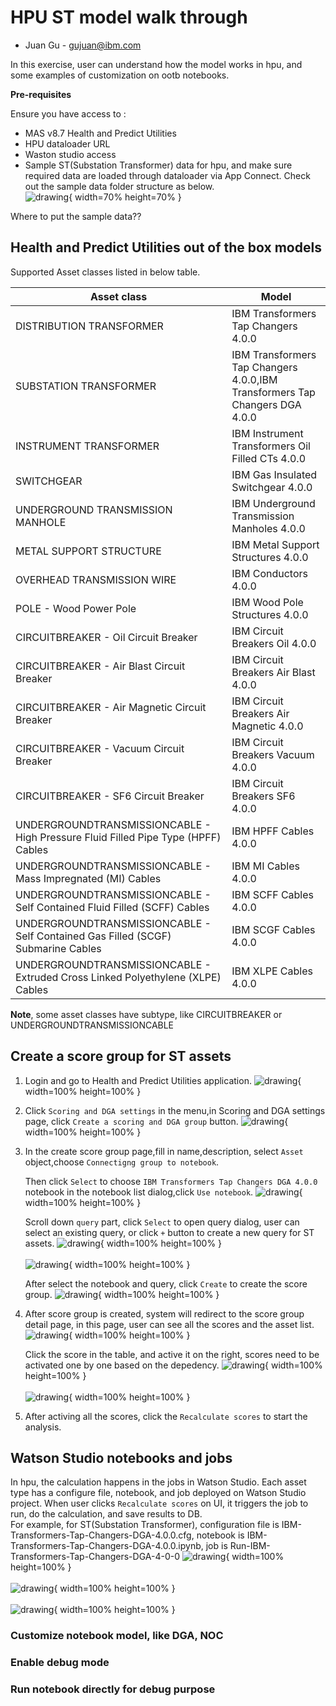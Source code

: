 
# HPU ST model walk through

- Juan Gu - <gujuan@ibm.com>

In this exercise, user can understand how the model works in hpu, and some examples of customization on ootb notebooks.

**Pre-requisites**

Ensure you have access to :<br> 
- MAS v8.7 Health and Predict Utilities<br> 
- HPU dataloader URL<br> 
- Waston studio access<br> 
- Sample ST(Substation Transformer) data for hpu, and make sure required data are loaded through dataloader via App Connect. Check out the sample data folder structure as below.<br> 
![drawing](/img/apm_8.7/hpu_model_st_sample_data_overview.png){ width=70% height=70% }<br>   

Where to put the sample data??

## Health and Predict Utilities out of the box models

Supported Asset classes listed in below table.


|  Asset class  | Model |
|--|--|
| DISTRIBUTION TRANSFORMER | IBM Transformers Tap Changers 4.0.0 |
| SUBSTATION TRANSFORMER | IBM Transformers Tap Changers 4.0.0,IBM Transformers Tap Changers DGA 4.0.0 |
| INSTRUMENT TRANSFORMER   | IBM Instrument Transformers Oil Filled CTs 4.0.0 |
| SWITCHGEAR | IBM Gas Insulated Switchgear 4.0.0 |
| UNDERGROUND TRANSMISSION MANHOLE | IBM Underground Transmission Manholes 4.0.0 |
| METAL SUPPORT STRUCTURE | IBM Metal Support Structures 4.0.0 |
| OVERHEAD TRANSMISSION WIRE| IBM Conductors 4.0.0 |
| POLE -  Wood Power Pole | IBM Wood Pole Structures 4.0.0 |
| CIRCUITBREAKER - Oil Circuit Breaker | IBM Circuit Breakers Oil 4.0.0 |
| CIRCUITBREAKER - Air Blast Circuit Breaker | IBM Circuit Breakers Air Blast 4.0.0 |
| CIRCUITBREAKER - Air Magnetic Circuit Breaker | IBM Circuit Breakers Air Magnetic 4.0.0 |
| CIRCUITBREAKER - Vacuum Circuit Breaker | IBM Circuit Breakers Vacuum 4.0.0 |
| CIRCUITBREAKER - SF6 Circuit Breaker | IBM Circuit Breakers SF6 4.0.0 |
| UNDERGROUNDTRANSMISSIONCABLE - High Pressure Fluid Filled Pipe Type (HPFF) Cables | IBM HPFF Cables 4.0.0 |
| UNDERGROUNDTRANSMISSIONCABLE - Mass Impregnated (MI) Cables | IBM MI Cables 4.0.0 |
| UNDERGROUNDTRANSMISSIONCABLE - Self Contained Fluid Filled (SCFF) Cables | IBM SCFF Cables 4.0.0 |
| UNDERGROUNDTRANSMISSIONCABLE - Self Contained Gas Filled (SCGF) Submarine Cables | IBM SCGF Cables 4.0.0 |
| UNDERGROUNDTRANSMISSIONCABLE - Extruded Cross Linked Polyethylene (XLPE) Cables | IBM XLPE Cables 4.0.0 |


**Note**, some asset classes have subtype, like CIRCUITBREAKER or UNDERGROUNDTRANSMISSIONCABLE


## Create a score group for ST assets
1. Login and go to Health and Predict Utilities application.
![drawing](/img/apm_8.7/hpu_model_sc_setup_0.png){ width=100% height=100% }<br>   

2. Click `Scoring and DGA settings` in the menu,in Scoring and DGA settings page, click `Create a scoring and DGA group` button.
![drawing](/img/apm_8.7/hpu_model_sc_setup_1.png){ width=100% height=100% }<br>   

3. In the create score group page,fill in name,description, select `Asset` object,choose `Connectigng group to notebook`.

    Then click `Select` to choose `IBM Transformers Tap Changers DGA 4.0.0` notebook in the notebook list dialog,click `Use notebook`.
    ![drawing](/img/apm_8.7/hpu_model_sc_setup_2.png){ width=100% height=100% }<br>   

    Scroll down `query` part, click `Select` to open query dialog, user can select an existing query, or click `+` button to create a new query for ST assets.
    ![drawing](/img/apm_8.7/hpu_model_sc_setup_3.png){ width=100% height=100% }<br>   
    ![drawing](/img/apm_8.7/hpu_model_sc_setup_4.png){ width=100% height=100% }<br>   

    After select the notebook and query, click `Create` to create the score group.
    ![drawing](/img/apm_8.7/hpu_model_sc_setup_5.png){ width=100% height=100% }<br>   

4. After score group is created, system will redirect to the score group detail page, in this page, user can see all the scores and the asset list.
    ![drawing](/img/apm_8.7/hpu_model_sc_setup_6.png){ width=100% height=100% }<br>   

    Click the score in the table, and active it on the right, scores need to be activated one by one based on the depedency.
    ![drawing](/img/apm_8.7/hpu_model_sc_setup_7.png){ width=100% height=100% }<br>   
    ![drawing](/img/apm_8.7/hpu_model_sc_setup_8.png){ width=100% height=100% }<br>   

5. After activing all the scores, click the `Recalculate scores` to start the analysis.


## Watson Studio notebooks and jobs
In hpu, the calculation happens in the jobs in Watson Studio. Each asset type has a configure file, notebook, and job deployed on Watson Studio project. When user clicks `Recalculate scores` on UI, it triggers the job to run, do the calculation, and save results to DB.<br> 
For example, for ST(Substation Transformer), configuration file is IBM-Transformers-Tap-Changers-DGA-4.0.0.cfg, notebook is IBM-Transformers-Tap-Changers-DGA-4.0.0.ipynb, job is Run-IBM-Transformers-Tap-Changers-DGA-4-0-0
![drawing](/img/apm_8.7/hpu_model_ws_cfg.png){ width=100% height=100% }<br>  
![drawing](/img/apm_8.7/hpu_model_ws_notebook.png){ width=100% height=100% }<br>   
![drawing](/img/apm_8.7/hpu_model_ws_job.png){ width=100% height=100% }<br>   

### Customize notebook model, like DGA, NOC



### Enable debug mode

### Run notebook directly for debug purpose







